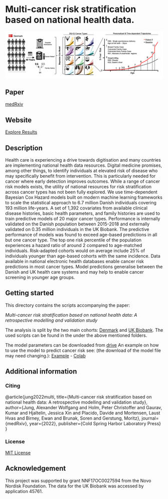 # **Multi-cancer risk stratification based on national health data.**

![Schematic](./docs/F1.png)

## **Paper**
[medRxiv](https://www.medrxiv.org/content/10.1101/2022.10.12.22280908v1)

## **Website**
[Explore Results](https://alexwjung.github.io/CancerRisk/webpage/)

## **Description**
Health care is experiencing a drive towards digitisation and many countries are
implementing national health data resources. Digital medicine promises, among other things,
to identify individuals at elevated risk of disease who may specifically benefit from
intervention. This is particularly needed for cancer where early detection improves
outcomes.
While a range of cancer risk models exists, the utility of national resources for risk
stratification across cancer types has not been fully explored.
We use time-dependent Bayesian Cox Hazard models built on modern machine learning
frameworks to scale the statistical approach to 6.7 million Danish individuals covering 193
million life-years. A set of 1,392 covariates from available clinical disease histories, basic
health parameters, and family histories are used to train predictive models of 20 major
cancer types.
Performance is internally validated on the Danish population between 2015-2018 and
externally validated on 0.35 million individuals in the UK Biobank.
The predictive performance of models was found to exceed age-based predictions in all but
one cancer type. The top one risk percentile of the population experiences a hazard ratio of
around 2 compared to age-matched individuals.
Risk-adapted cohorts would on average include 25% of individuals younger than age-based
cohorts with the same incidence.
Data available in national electronic health databases enable cancer risk predictions in most
cancer types. Model predictions generalise between the Danish and UK health care systems
and may help to enable cancer screening in younger age groups.

## **Getting started**

This directory contains the scripts accompanying the paper:

*Multi-cancer risk stratification based on national health data: A retrospective modelling and validation study*

The analysis is split by the two main cohorts: [Denmark](./main/Denmark) and [UK Biobank](./main/UKB).
The used scripts can be found in the under the above mentioned folders.

The model parameters can be downloaded from [drive](https://drive.google.com/file/d/1PWsmL8f9w0hGZp9rbg_SQar82TTXVvvi/view?usp=sharing)
An example on how to use the model to predict cancer risk see: (the download of the model file may need changing.):
[Example](./example/cancerrisk.ipynb) - [Colab](https://colab.research.google.com/drive/1q75iFgjojjx1kk8r-MwSLKs9GXzodL4Z?usp=sharinghttps://colab.research.google.com/drive/1q75iFgjojjx1kk8r-MwSLKs9GXzodL4Z?usp=sharing)

## Additional information

### **Citing**
@article{jung2022multi,
  title={Multi-cancer risk stratification based on national health data: A retrospective modelling and validation study},
  author={Jung, Alexander Wolfgang and Holm, Peter Christoffer and Gaurav, Kumar and Hjaltelin, Jessica Xin and Placido, Davide and Mortensen, Laust Hvas and Birney, Ewan and Brunak, Soren and Gerstung, Moritz},
  journal={medRxiv},
  year={2022},
  publisher={Cold Spring Harbor Laboratory Press}
}

### **License**
[MIT License](./LICENSE)

## **Acknowledgement**
This project was supported by grant NNF17OC0027594 from the Novo Nordisk Foundation.
The data for the UK Biobank was accessed by application 45761.
